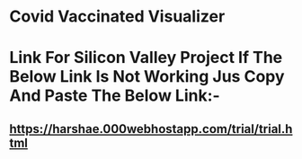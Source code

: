 # Covid Vaccinated Visualizer

# Link For Silicon Valley Project If The Below Link Is Not Working Jus Copy And Paste The Below Link:- 

## https://harshae.000webhostapp.com/trial/trial.html
